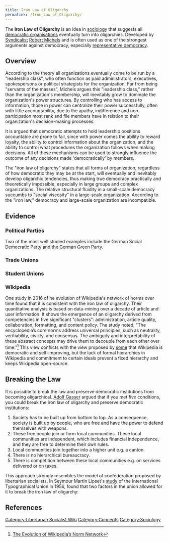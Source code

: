 ```yaml
---
title: Iron Law of Oligarchy
permalink: /Iron_Law_of_Oligarchy/
---
```


The **Iron Law of Oligarchy** is an idea in
[sociology](sociology.md "wikilink") that suggests all [democratic
organisations](Democracy.md "wikilink") eventually turn into oligarchies.
Developed by [Syndicalist](Syndicalism.md "wikilink") [Robert
Michels](Robert_Michels.md "wikilink") and is often used as one of the
strongest arguments against democracy, especially [representative
democracy](Representative_Democracy.md "wikilink").

## Overview

According to the theory all organizations eventually come to be run by a
"leadership class", who often function as paid administrators,
executives, spokespersons or political strategists for the organization.
Far from being "servants of the masses", Michels argues this "leadership
class," rather than the organization's membership, will inevitably grow
to dominate the organization's power structures. By controlling who has
access to information, those in power can centralize their power
successfully, often with little accountability, due to the apathy,
indifference and non-participation most rank and file members have in
relation to their organization's decision-making processes.

It is argued that democratic attempts to hold leadership positions
accountable are prone to fail, since with power comes the ability to
reward loyalty, the ability to control information about the
organization, and the ability to control what procedures the
organization follows when making decisions. All of these mechanisms can
be used to strongly influence the outcome of any decisions made
'democratically' by members.

The "iron law of oligarchy" states that all forms of organization,
regardless of how democratic they may be at the start, will eventually
and inevitably develop oligarchic tendencies, thus making true democracy
practically and theoretically impossible, especially in large groups and
complex organizations. The relative structural fluidity in a small-scale
democracy succumbs to "social viscosity" in a large-scale organization.
According to the "iron law," democracy and large-scale organization are
incompatible.

## Evidence

### Political Parties

Two of the most well studied examples include the German Social
Democratic Party and the German Green Party.

### Trade Unions

### Student Unions

### Wikipedia

One study in 2016 of he evolution of Wikipedia's network of norms over
time found that it is consistent with the iron law of oligarchy. Their
quantitative analysis is based on data-mining over a decade of article
and user information. It shows the emergence of an oligarchy derived
from competencies in five significant "clusters": administration,
article quality, collaboration, formatting, and content policy. The
study noted, "The encyclopedia’s core norms address universal
principles, such as neutrality, verifiability, civility, and consensus.
The ambiguity and interpretability of these abstract concepts may drive
them to decouple from each other over time."[^1] This view conflicts
with the view proposed by [some](Anarchy_Works.md "wikilink") that
Wikipedia is democratic and self-improving, but the lack of formal
hierarchies in Wikipedia and commitment to certain ideals prevent a
fixed hierarchy and keeps Wikipedia open-source.

## Breaking the Law

It is possible to break the law and preserve democratic institutions
from becoming oligarchical. [Adolf Gasser](Adolf_Gasser.md "wikilink")
argued that if you met five conditions, you could break the iron law of
oligarchy and preserve democratic institutions:

1.  Society has to be built up from bottom to top. As a consequence,
    society is built up by people, who are free and have the power to
    defend themselves with weapons.
2.  These free people join or form local communities. These local
    communities are independent, which includes financial independence,
    and they are free to determine their own rules.
3.  Local communities join together into a higher unit e.g. a canton.
4.  There is no hierarchical bureaucracy.
5.  There is competition between these local communities e.g. on
    services delivered or on taxes.

This approach strongly resembles the model of confederation proposed by
libertarian socialists. In Seymour Martin Lipset's
[study](Union_Democracy_(Book).md "wikilink") of the International
Typographical Union in 1956, found that two factors in the union allowed
for it to break the iron law of oligarchy:

## References

<references />

[Category:Libertarian Socialist
Wiki](Category:Libertarian_Socialist_Wiki.md "wikilink")
[Category:Concepts](Category:Concepts.md "wikilink")
[Category:Sociology](Category:Sociology.md "wikilink")

[^1]: [The Evolution of Wikipedia’s Norm
    Network](https://www.mdpi.com/1999-5903/8/2/14)